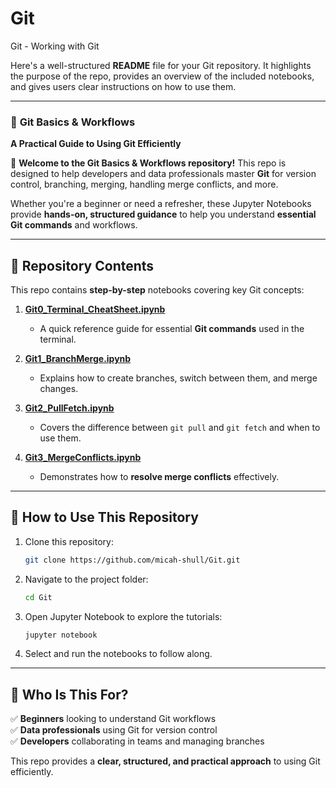 # Git
Git - Working with Git

Here's a well-structured **README** file for your Git repository. It highlights the purpose of the repo, provides an overview of the included notebooks, and gives users clear instructions on how to use them.

---

### 📌 **Git Basics & Workflows**
**A Practical Guide to Using Git Efficiently**  

🚀 **Welcome to the Git Basics & Workflows repository!** This repo is designed to help developers and data professionals master **Git** for version control, branching, merging, handling merge conflicts, and more.

Whether you're a beginner or need a refresher, these Jupyter Notebooks provide **hands-on, structured guidance** to help you understand **essential Git commands** and workflows. 

---

## 📂 **Repository Contents**
This repo contains **step-by-step** notebooks covering key Git concepts:

1. **[Git0_Terminal_CheatSheet.ipynb](https://github.com/micah-shull/Git/blob/main/Git0_Terminal_CheetSheet.ipynb)**  
   - A quick reference guide for essential **Git commands** used in the terminal.

2. **[Git1_BranchMerge.ipynb](https://github.com/micah-shull/Git/blob/main/Git1_BranchMerge.ipynb)**  
   - Explains how to create branches, switch between them, and merge changes.

3. **[Git2_PullFetch.ipynb](https://github.com/micah-shull/Git/blob/main/Git2_PullFetch.ipynb)**  
   - Covers the difference between `git pull` and `git fetch` and when to use them.

4. **[Git3_MergeConflicts.ipynb](https://github.com/micah-shull/Git/blob/main/Git3_MeregeConfilcts.ipynb)**  
   - Demonstrates how to **resolve merge conflicts** effectively.

---

## 🎯 **How to Use This Repository**
1. Clone this repository:  
   ```bash
   git clone https://github.com/micah-shull/Git.git
   ```
2. Navigate to the project folder:  
   ```bash
   cd Git
   ```
3. Open Jupyter Notebook to explore the tutorials:  
   ```bash
   jupyter notebook
   ```
4. Select and run the notebooks to follow along.

---

## 📖 **Who Is This For?**
✅ **Beginners** looking to understand Git workflows  
✅ **Data professionals** using Git for version control  
✅ **Developers** collaborating in teams and managing branches  

This repo provides a **clear, structured, and practical approach** to using Git efficiently.


